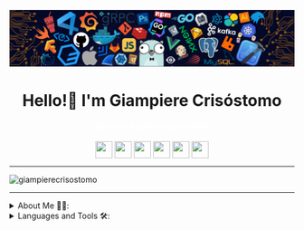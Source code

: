 ![image](https://raw.githubusercontent.com/Jaydeep-Yadav/Jaydeep-Yadav/main/banner.png)

<h1 align="center">Hello!👋  I'm Giampiere Crisóstomo</h1>
<h4 align="center" style="color: white;">Systems Engineering Student</h4>

<!-- Enlaces de redes -->
<p align="center">
<a href="mailto:giampiere.crisostomo@gmail.com" target="blank"><img align="center" src="https://cdn3.iconfinder.com/data/icons/2018-social-media-logotypes/1000/2018_social_media_popular_app_logo_googleplus-512.png" height="30" width="30"/></a>
<a href="https://twitter.com/crisostomo_mag" target="_blank">
  <img align="center" src="https://cdn3.iconfinder.com/data/icons/2018-social-media-logotypes/1000/2018_social_media_popular_app_logo_twitter-512.png" height="30" width="30"/></a>
<a href="https://instagram.com/anii_akhil" target="_blank">
  <img align="center" src="https://cdn3.iconfinder.com/data/icons/2018-social-media-logotypes/1000/2018_social_media_popular_app_logo_instagram-512.png" height="30" width="30"/></a>
<a href="https://www.facebook.com/giampierecrisostomo" target="_blank">
  <img align="center" src="https://cdn3.iconfinder.com/data/icons/2018-social-media-logotypes/1000/2018_social_media_popular_app_logo_facebook-512.png" height="30" width="30"/></a>
  <a href="https://api.whatsapp.com/send?phone=938204566" target="_blank">
  <img align="center" src="https://cdn3.iconfinder.com/data/icons/2018-social-media-logotypes/1000/2018_social_media_popular_app_logo-whatsapp-512.png" height="30" width="30"/></a>
<a href="https://www.youtube.com/@code11alex" target="_blank">
  <img align="center" src="https://cdn3.iconfinder.com/data/icons/2018-social-media-logotypes/1000/2018_social_media_popular_app_logo_youtube-512.png" height="30" width="30"/></a>

</p>

---

<a align="left">
    <img src="https://komarev.com/ghpvc/?username=giampierecrisostomo&label=Profile%20views&color=0e75b6&style=flat" alt="giampierecrisostomo" />
</a>

---
<details>
<summary>
About Me 🧑‍💻:
</summary>
<p align="center">

- I am a young programmer from Peru.
- I am 20 years old.
- I am a self-taught and highly creative person who seeks to learn and improve every day.
- I am in the process of working with the front end because I want to offer the best visual experience to the user.
</details>

<!-- Enlaces de Tools -->
<details>
<summary>
Languages ​​and Tools 🛠:
</summary>
<p align="center">

<a href="https://developer.mozilla.org/en-US/docs/Web/JavaScript" target="_blank"><img src="https://raw.githubusercontent.com/devicons/devicon/master/icons/javascript/javascript-original.svg" alt="javascript" width="30" height="30"/></a> <a href="https://www.w3schools.com/css/" target="_blank"> <img src="https://raw.githubusercontent.com/devicons/devicon/master/icons/css3/css3-original-wordmark.svg" alt="css3" width="30" height="30"/></a><a href="https://www.w3.org/html/" target="_blank"><img src="https://raw.githubusercontent.com/devicons/devicon/master/icons/html5/html5-original-wordmark.svg" alt="html5" width="30" height="30"/></a> <a href="https://firebase.google.com/" target="_blank"><img src="https://www.vectorlogo.zone/logos/firebase/firebase-icon.svg" alt="firebase" width="30" height="30"/></a> <a href="https://www.microsoft.com/en-us/sql-server" target="_blank"><img src="https://www.svgrepo.com/show/303229/microsoft-sql-server-logo.svg" alt="mssql" width="30" height="30"/></a> <a href="https://git-scm.com/" target="_blank"><img src="https://www.vectorlogo.zone/logos/git-scm/git-scm-icon.svg" alt="git" width="30" height="30"/></a> <a href="https://www.java.com" target="_blank"><img src="https://raw.githubusercontent.com/devicons/devicon/master/icons/java/java-original.svg" alt="java" width="30" height="30"/></a> <a href="https://www.mysql.com/" target="_blank"><img src="https://raw.githubusercontent.com/devicons/devicon/master/icons/mysql/mysql-original-wordmark.svg" alt="mysql" width="30" height="30"/></a>
</p>
</details>
